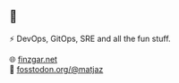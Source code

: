 ## 👋

⚡ DevOps, GitOps, SRE and all the fun stuff.

🌐 [finzgar.net](https://finzgar.net)<br />
🐘 [fosstodon.org/@matjaz](https://fosstodon.org/@matjaz)
